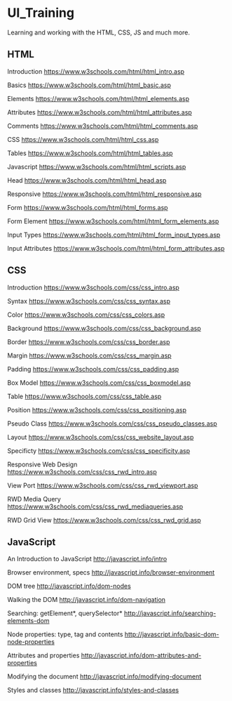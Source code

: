 # UI_Training
Learning and working with the HTML, CSS, JS and much more.

HTML
--------------------

Introduction
https://www.w3schools.com/html/html_intro.asp
 

Basics
https://www.w3schools.com/html/html_basic.asp
 

Elements
https://www.w3schools.com/html/html_elements.asp
 

Attributes
https://www.w3schools.com/html/html_attributes.asp
 

Comments
https://www.w3schools.com/html/html_comments.asp
 

CSS
https://www.w3schools.com/html/html_css.asp
 

Tables
https://www.w3schools.com/html/html_tables.asp
 

Javascript
https://www.w3schools.com/html/html_scripts.asp
 

Head
https://www.w3schools.com/html/html_head.asp
 

Responsive
https://www.w3schools.com/html/html_responsive.asp
 

Form
https://www.w3schools.com/html/html_forms.asp
 

Form Element
https://www.w3schools.com/html/html_form_elements.asp
 

Input Types
https://www.w3schools.com/html/html_form_input_types.asp
 

Input Attributes
https://www.w3schools.com/html/html_form_attributes.asp
 
CSS
--------------------

Introduction
https://www.w3schools.com/css/css_intro.asp

Syntax
https://www.w3schools.com/css/css_syntax.asp

Color
https://www.w3schools.com/css/css_colors.asp

Background
https://www.w3schools.com/css/css_background.asp

Border
https://www.w3schools.com/css/css_border.asp

Margin
https://www.w3schools.com/css/css_margin.asp

Padding
https://www.w3schools.com/css/css_padding.asp

Box Model
https://www.w3schools.com/css/css_boxmodel.asp

Table
https://www.w3schools.com/css/css_table.asp

Position
https://www.w3schools.com/css/css_positioning.asp

Pseudo Class
https://www.w3schools.com/css/css_pseudo_classes.asp

Layout
https://www.w3schools.com/css/css_website_layout.asp

Specificty
https://www.w3schools.com/css/css_specificity.asp

Responsive Web Design
https://www.w3schools.com/css/css_rwd_intro.asp

View Port
https://www.w3schools.com/css/css_rwd_viewport.asp

RWD Media Query
https://www.w3schools.com/css/css_rwd_mediaqueries.asp

RWD Grid View
https://www.w3schools.com/css/css_rwd_grid.asp

JavaScript
--------------------

An Introduction to JavaScript
http://javascript.info/intro
 

Browser environment, specs
http://javascript.info/browser-environment
 

DOM tree
http://javascript.info/dom-nodes
 

Walking the DOM
http://javascript.info/dom-navigation
 

Searching: getElement*, querySelector*
http://javascript.info/searching-elements-dom
 

Node properties: type, tag and contents
http://javascript.info/basic-dom-node-properties
 

Attributes and properties
http://javascript.info/dom-attributes-and-properties
 

Modifying the document
http://javascript.info/modifying-document
 

Styles and classes
http://javascript.info/styles-and-classes
 